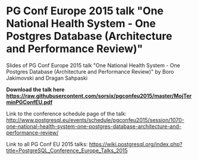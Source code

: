 # PG Conf Europe 2015 talk "One National Health System - One Postgres Database (Architecture and Performance Review)"
Slides of PG Conf Europe 2015 talk "One National Health System - One Postgres Database (Architecture and Performance Review)" by Boro Jakimovski and Dragan Sahpaski

**Download the talk here https://raw.githubusercontent.com/sorsix/pgconfeu2015/master/MojTerminPGConfEU.pdf**

Link to the conference schedule page of the talk: http://www.postgresql.eu/events/schedule/pgconfeu2015/session/1070-one-national-health-system-one-postgres-database-architecture-and-performance-review/

Link to all PG Conf EU 2015 talks: https://wiki.postgresql.org/index.php?title=PostgreSQL_Conference_Europe_Talks_2015
